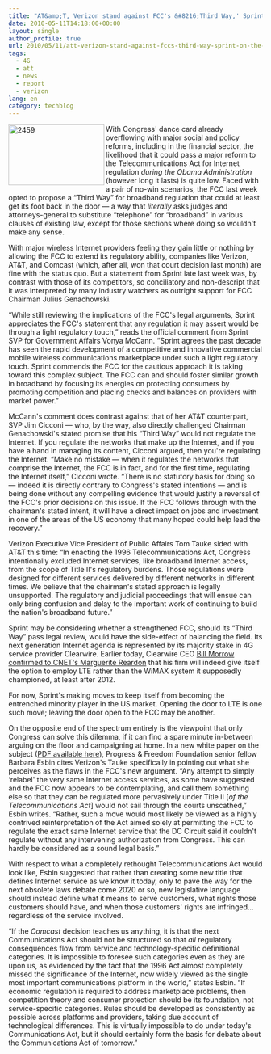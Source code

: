 ```yaml
---
title: "AT&amp;T, Verizon stand against FCC's &#8216;Third Way,' Sprint on the fence"
date: 2010-05-11T14:18:00+00:00
layout: single
author_profile: true
url: 2010/05/11/att-verizon-stand-against-fccs-third-way-sprint-on-the-fence/
tags:
  - 4G
  - att
  - news
  - report
  - verizon
lang: en
category: techblog
---
```

[<img title="2459" border="0" alt="2459" align="left" src="http://lh6.ggpht.com/_vaUVXcmC3OI/S-lgRm4-5YI/AAAAAAAACIA/HTE9Xn1XVqs/2459_thumb%5B2%5D.jpg?imgmax=800" width="190" height="120" />](http://lh3.ggpht.com/_vaUVXcmC3OI/S-lgPivrmaI/AAAAAAAACH8/ZfDQf6vQVMg/s1600-h/2459%5B4%5D.jpg) With Congress' dance card already overflowing with major social and policy reforms, including in the financial sector, the likelihood that it could pass a major reform to the Telecommunications Act for Internet regulation _during the Obama Administration_ (however long it lasts) is quite low. Faced with a pair of no-win scenarios, the FCC last week opted to propose a “Third Way” for broadband regulation that could at least get its foot back in the door &#8212; a way that _literally_ asks judges and attorneys-general to substitute “telephone” for “broadband” in various clauses of existing law, except for those sections where doing so wouldn't make any sense. 

With major wireless Internet providers feeling they gain little or nothing by allowing the FCC to extend its regulatory ability, companies like Verizon, AT&T, and Comcast (which, after all, won that court decision last month) are fine with the status quo. But a statement from Sprint late last week was, by contrast with those of its competitors, so conciliatory and non-descript that it was interpreted by many industry watchers as outright support for FCC Chairman Julius Genachowski. 

“While still reviewing the implications of the FCC's legal arguments, Sprint appreciates the FCC's statement that any regulation it may assert would be through a light regulatory touch,” reads the official comment from Sprint SVP for Government Affairs Vonya McCann. “Sprint agrees the past decade has seen the rapid development of a competitive and innovative commercial mobile wireless communications marketplace under such a light regulatory touch. Sprint commends the FCC for the cautious approach it is taking toward this complex subject. The FCC can and should foster similar growth in broadband by focusing its energies on protecting consumers by promoting competition and placing checks and balances on providers with market power.” 

McCann's comment does contrast against that of her AT&T counterpart, SVP Jim Cicconi &#8212; who, by the way, also directly challenged Chairman Genachowski's stated promise that his “Third Way” would not regulate the Internet. If you regulate the networks that make up the Internet, and if you have a hand in managing its content, Cicconi argued, then you're regulating the Internet. “Make no mistake &#8212; when it regulates the networks that comprise the Internet, the FCC is in fact, and for the first time, regulating the Internet itself,” Cicconi wrote. “There is no statutory basis for doing so &#8212; indeed it is directly contrary to Congress's stated intentions &#8212; and is being done without any compelling evidence that would justify a reversal of the FCC's prior decisions on this issue. If the FCC follows through with the chairman's stated intent, it will have a direct impact on jobs and investment in one of the areas of the US economy that many hoped could help lead the recovery.” 

Verizon Executive Vice President of Public Affairs Tom Tauke sided with AT&T this time: “In enacting the 1996 Telecommunications Act, Congress intentionally excluded Internet services, like broadband Internet access, from the scope of Title II's regulatory burdens. Those regulations were designed for different services delivered by different networks in different times. We believe that the chairman's stated approach is legally unsupported. The regulatory and judicial proceedings that will ensue can only bring confusion and delay to the important work of continuing to build the nation's broadband future.” 

Sprint may be considering whether a strengthened FCC, should its “Third Way” pass legal review, would have the side-effect of balancing the field. Its next generation Internet agenda is represented by its majority stake in 4G service provider Clearwire. Earlier today, Clearwire CEO [Bill Morrow confirmed to CNET's Marguerite Reardon](http://news.cnet.com/8301-30686_3-20004468-266.html) that his firm will indeed give itself the option to employ LTE rather than the WiMAX system it supposedly championed, at least after 2012. 

For now, Sprint's making moves to keep itself from becoming the entrenched minority player in the US market. Opening the door to LTE is one such move; leaving the door open to the FCC may be another. 

On the opposite end of the spectrum entirely is the viewpoint that only Congress can solve this dilemma, if it can find a spare minute in-between arguing on the floor and campaigning at home. In a new white paper on the subject ([PDF available here](http://www.pff.org/issues-pubs/pops/2010/pop17.8-next_communications_act.pdf)), Progress & Freedom Foundation senior fellow Barbara Esbin cites Verizon's Tauke specifically in pointing out what she perceives as the flaws in the FCC's new argument. “Any attempt to simply &#8216;relabel' the very same Internet access services, as some have suggested and the FCC now appears to be contemplating, and call them something else so that they can be regulated more pervasively under Title II [_of the Telecommunications Act_] would not sail through the courts unscathed,” Esbin writes. “Rather, such a move would most likely be viewed as a highly contrived reinterpretation of the Act aimed solely at permitting the FCC to regulate the exact same Internet service that the DC Circuit said it couldn't regulate without any intervening authorization from Congress. This can hardly be considered as a sound legal basis.” 

With respect to what a completely rethought Telecommunications Act would look like, Esbin suggested that rather than creating some new title that defines Internet service as we know it today, only to pave the way for the next obsolete laws debate come 2020 or so, new legislative language should instead define what it means to serve customers, what rights those customers should have, and when those customers' rights are infringed&#8230;regardless of the service involved. 

“If the _Comcast_ decision teaches us anything, it is that the next Communications Act should not be structured so that _all_ regulatory consequences flow from service and technology-specific definitional categories. It is impossible to foresee such categories even as they are upon us, as evidenced by the fact that the 1996 Act almost completely missed the significance of the Internet, now widely viewed as the single most important communications platform in the world,” states Esbin. “If economic regulation is required to address marketplace problems, then competition theory and consumer protection should be its foundation, not service-specific categories. Rules should be developed as consistently as possible across platforms and providers, taking due account of technological differences. This is virtually impossible to do under today's Communications Act, but it should certainly form the basis for debate about the Communications Act of tomorrow.”